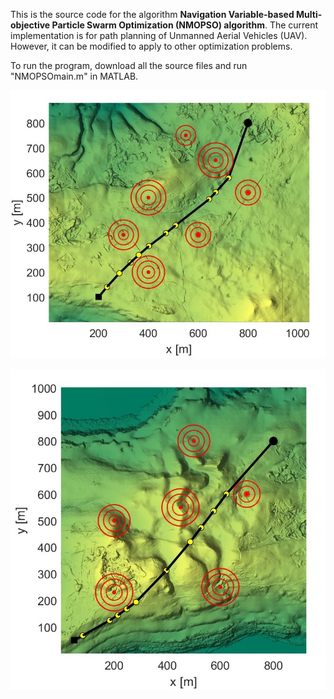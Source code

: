 This is the source code for the algorithm **Navigation Variable-based Multi-objective Particle Swarm Optimization (NMOPSO) algorithm**. The current implementation is for path planning of Unmanned Aerial Vehicles (UAV). 
However, it can be modified to apply to other optimization problems.

To run the program, download all the source files and run "NMOPSOmain.m" in MATLAB.

![Simple scenario](Scen3xy.jpg)

![Complex scenario](Scen5xy.jpg)
